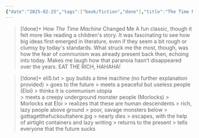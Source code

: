 ```yaml
---
{"date":"2025-02-25","tags":["book/fiction","done"],"title":"The Time Machine","subtitle":"","author":"[[H. G. Wells]]","description":"O primeiro e mais famoso livro sobre viagem no tempo chega em edição especial, com ilustrações inéditas, tradução primorosa e extras. Ao contar a história de um cientista inglês que embarca em uma fabulosa jornada a um mundo futuro, desconhecido e cheio de mistérios, H. G. Wells inaugura um dos principais temas da ficção científica. A bordo de sua Máquina do Tempo, o cientista que narra esta história parte do século XIX para o ano de 802701. Nesse futuro distante, ele descobre que o sofrimento da humanidade foi transformado em beleza, felicidade e paz. A Terra é habitada pelos dóceis Eloi, uma espécie que descende dos seres humanos e já formou uma antiga e enorme civilização. Mas os Eloi parecem ter medo do escuro, e têm todos os motivos para isso em túneis subterrâneos vivem os Morlocks, seus maiores inimigos. Quando a Máquina do Tempo que levou o Viajante some, ele é obrigado a descer às profundezas para recuperá-la e voltar ao presente. Misturando uma imaginação singular, um tema inovador e muitas reviravoltas, A Máquina do Tempo foi o primeiro romance publicado por H. G. Wells, em 1895. Chamado de gênio e considerado um pioneiro, Wells abriu caminho não só para seus livros e sua visão de mundo, mas para novas possibilidades na literatura. EDIÇÃO ESPECIAL COM ILUSTRAÇÕES INÉDITAS, TRADUÇÃO, PREFÁCIO E NOTAS DE BRAULIO TAVARES E EXTRAS.","publisher":"Suma","publishDate":"2018-06-18","totalPage":164,"isbn10":8554511735,"isbn13":9788554511739,"topic":"[[Science Fiction]]","start":"2019-02-02","finish":"2019-03-01","publish":true,"PassFrontmatter":true}
---
```


>[!done]+ How *The Time Machine* Changed Me
>A fun classic, though it felt more like reading a children's story. It was fascinating to see how big ideas first emerged in literature, even if they seem a bit rough or clumsy by today's standards. What struck me the most, though, was how the fear of communism was already present back then, echoing into today. Makes me laugh how that paranoia hasn’t disappeared over the years. EAT THE RICH, HAHAHA!

>[!done]+ eli5.txt
> \> guy builds a time machine (no further explanation provided)
> \> goes to the future
> \> meets a peaceful but useless people (Eloi)
> \> thinks it is communism utopia  
> \> meets a creepy underground monster people (Morlocks)
> \> Morlocks eat Eloi
> \> realizes that these are human descendents 
> \> rich, lazy people above ground 
> \> poor, savage monsters below
> \> gottagetthefuckouttahere.jpg
> \> nearly dies
> \> escapes, with the help of airtight containers and lazy writing
> \> returns to the present
> \> tells everyone that the future sucks